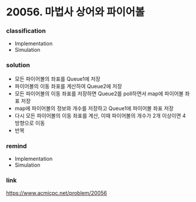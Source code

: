 # 20056. 마법사 상어와 파이어볼

### classification
* Implementation
* Simulation

### solution
* 모든 파이어볼의 좌표를 Queue1에 저장
* 파이어볼의 이동 좌표를 계산하여 Queue2에 저장
* 모든 파이어볼의 이동 좌표를 저장하면 Queue2를 poll하면서 map에 파이어볼 좌표 저장
* map에 파이어볼의 정보와 개수를 저장하고 Queue1에 파이어볼 좌표 저장
* 다시 모든 파이어볼의 이동 좌표를 계산, 이때 파이어볼의 개수가 2개 이상이면 4 방향으로 이동
* 반복

### remind
* Implementation
* Simulation

### link
https://www.acmicpc.net/problem/20056